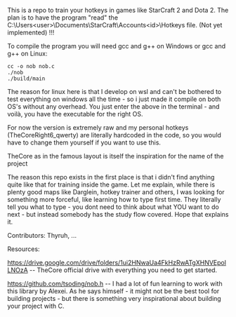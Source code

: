 This is a repo to train your hotkeys in games like StarCraft 2 and Dota 2.
The plan is to have the program "read" the C:\Users\<user>\Documents\StarCraft\Accounts\<id>\Hotkeys file.
(Not yet implemented) !!!

To compile the program you will need gcc and g++ on Windows or gcc and g++ on Linux:

```console
cc -o nob nob.c
./nob
./build/main
```

The reason for linux here is that I develop on wsl and can't be bothered to test everything on windows all the time - so i just made
it compile on both OS's without any overhead. You just enter the above in the terminal - and voilà, you have the executable for 
the right OS.


For now the version is extremely raw and my personal hotkeys (TheCoreRight6_qwerty) are literally hardcoded in the code, so you
would have to change them yourself if you want to use this.

TheCore as in the famous layout is itself the inspiration for the name of the project

The reason this repo exists in the first place is that i didn't find anything quite like that for training inside the game. 
Let me explain, while there is plenty good maps like Darglein, hotkey trainer and others, I was looking for something more
forceful, like learning how to type first time. They literally tell you what to type - you dont need to think about what
YOU want to do next - but instead somebody has the study flow covered. Hope that explains it. 

Contributors:
Thyruh,
...

Resources:

https://drive.google.com/drive/folders/1ui2HNwaUa4FkHzRwATgXHNVEpolLNOzA   -- TheCore official drive with everything you need 
to get started.

https://github.com/tsoding/nob.h     -- I had a lot of fun learning to work with this library by Alexei. As he says himself -
it might not be the best tool for building projects - but there is something very inspirational about building your project with C.

